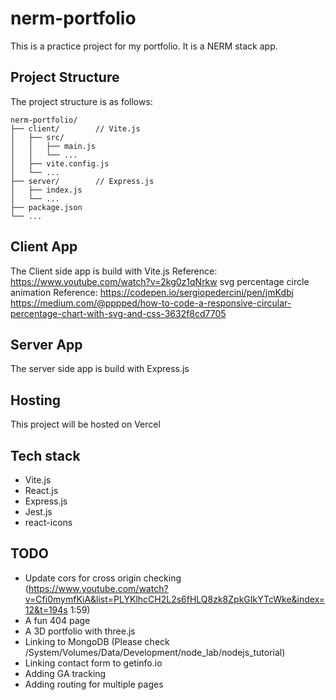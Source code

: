 # nerm-portfolio

This is a practice project for my portfolio. It is a NERM stack app.

## Project Structure

The project structure is as follows:

```
nerm-portfolio/
├── client/        // Vite.js
│   ├── src/
│   │   ├── main.js
│   │   └── ...
│   ├── vite.config.js
│   └── ...
├── server/        // Express.js
│   ├── index.js
│   └── ...
├── package.json
└── ...
```

## Client App
The Client side app is build with Vite.js
Reference: https://www.youtube.com/watch?v=2kg0z1qNrkw
svg percentage circle animation 
Reference: 
    https://codepen.io/sergiopedercini/pen/jmKdbj
    https://medium.com/@pppped/how-to-code-a-responsive-circular-percentage-chart-with-svg-and-css-3632f8cd7705

## Server App
The server side app is build with Express.js

## Hosting
This project will be hosted on Vercel

## Tech stack
* Vite.js
* React.js
* Express.js
* Jest.js
* react-icons

## TODO
* Update cors for cross origin checking (https://www.youtube.com/watch?v=Cfi0mymfKiA&list=PLYKlhcCH2L2s6fHLQ8zk8ZpkGIkYTcWke&index=12&t=194s 1:59)
* A fun 404 page
* A 3D portfolio with three.js
* Linking to MongoDB (Please check /System/Volumes/Data/Development/node_lab/nodejs_tutorial)
* Linking contact form to getinfo.io
* Adding GA tracking
* Adding routing for multiple pages
